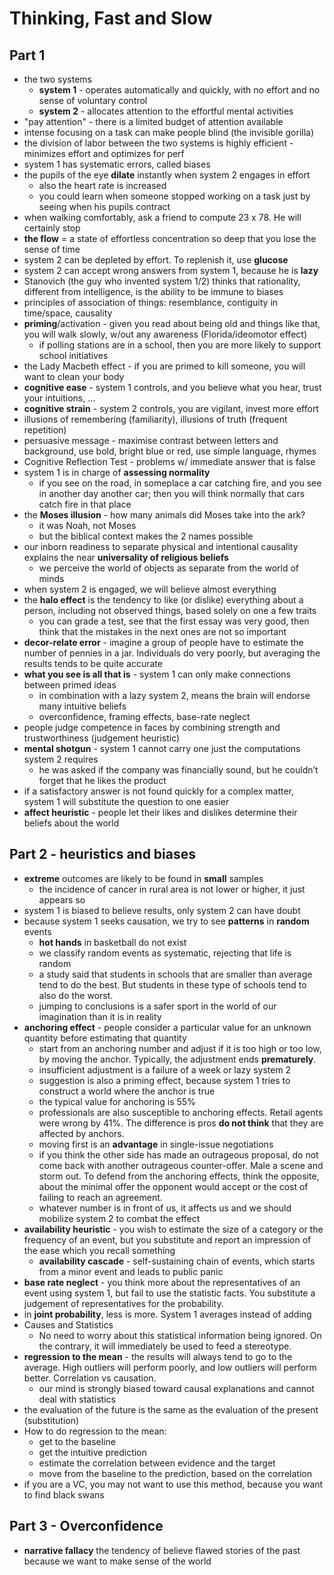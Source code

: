 # Thinking, Fast and Slow

## Part 1

* the two systems
	* **system 1** - operates automatically and quickly, with no effort and no sense of voluntary control
	* **system 2** - allocates attention to the effortful mental activities
* "pay attention" - there is a limited budget of attention available
* intense focusing on a task can make people blind (the invisible gorilla)
* the division of labor between the two systems is highly efficient - minimizes effort and optimizes for perf
* system 1 has systematic errors, called biases
* the pupils of the eye **dilate** instantly when system 2 engages in effort
	* also the heart rate is increased
	* you could learn when someone stopped working on a task just by seeing when his pupils contract
* when walking comfortably, ask a friend to compute 23 x 78. He will certainly stop
* **the flow** = a state of effortless concentration so deep that you lose the sense of time
* system 2 can be depleted by effort. To replenish it, use **glucose**
* system 2 can accept wrong answers from system 1, because he is **lazy**
* Stanovich (the guy who invented system 1/2) thinks that rationality, different from intelligence, is  the ability to be immune to biases
* principles of association of things: resemblance, contiguity in time/space, causality
* **priming**/activation - given you read about being old and things like that, you will walk slowly, w/out any awareness (Florida/ideomotor effect)
	* if polling stations are in a school, then you are more likely to support school initiatives
* the Lady Macbeth effect - if you are primed to kill someone, you will want to clean your body
* **cognitive ease** - system 1 controls, and you believe what you hear, trust your intuitions, …
* **cognitive strain** - system 2 controls, you are vigilant, invest more effort
* illusions of remembering (familiarity), illusions of truth (frequent repetition)
* persuasive message - maximise contrast between letters and background, use bold, bright blue or red, use simple language, rhymes
* Cognitive Reflection Test - problems w/ immediate answer that is false
* system 1 is in charge of **assessing normality**
	* if you see on the road, in someplace a car catching fire, and you see in another day another car; then you will think normally that cars catch fire in that place
* the **Moses illusion** - how many animals did Moses take into the ark?
	* it was Noah, not Moses
	* but the biblical context makes the 2 names possible
* our inborn readiness to separate physical and intentional causality explains the near **universality of religious beliefs**
	* we perceive the world of objects as separate from the world of minds
* when system 2 is engaged, we will believe almost everything
* the **halo effect** is the tendency to like (or dislike) everything about a person, including not observed things, based solely on one a few traits
	* you can grade a test, see that the first essay was very good, then think that the mistakes in the next ones are not so important
* **decor-relate error** - imagine a group of people have to estimate the number of pennies in a jar. Individuals do very poorly, but averaging the results tends to be quite accurate
* **what you see is all that is** - system 1 can only make connections between primed ideas
	* in combination with a lazy system 2, means the brain will endorse many intuitive beliefs
	* overconfidence, framing effects, base-rate neglect
* people judge competence in faces by combining strength and trustworthiness (judgement heuristic)
* **mental shotgun** - system 1 cannot carry one just the computations system 2 requires
	* he was asked if the company was financially sound, but he couldn’t forget that he likes the product
* if a satisfactory answer is not found quickly for a complex matter, system 1 will substitute the question to one easier
* **affect heuristic** - people let their likes and dislikes determine their beliefs about the world

## Part 2 - heuristics and biases

* **extreme** outcomes are likely to be found in **small** samples
	* the incidence of cancer in rural area is not lower or higher, it just appears so
* system 1 is biased to believe results, only system 2 can have doubt
* because system 1 seeks causation, we try to see **patterns** in **random** events
	* **hot hands** in basketball do not exist
	* we classify random events as systematic, rejecting that life is random
	* a study said that students in schools that are smaller than average tend to do the best. But students in these type of schools tend to also do the worst.
	* jumping to conclusions is a safer sport in the world of our imagination than it is in reality
* **anchoring effect** - people consider a particular value for an unknown quantity before estimating that quantity
	* start from an anchoring number and adjust if it is too high or too low, by moving the anchor. Typically, the adjustment ends **prematurely**. 
	* insufficient adjustment is a failure of a week or lazy system 2
	* suggestion is also a priming effect, because system 1 tries to construct a world where the anchor is true
	* the typical value for anchoring is 55%
	* professionals are also susceptible to anchoring effects. Retail agents were wrong by 41%. The difference is pros **do not think** that they are affected by anchors.
	* moving first is an **advantage** in single-issue negotiations
	* if you think the other side has made an outrageous proposal, do not come back with another outrageous counter-offer. Male a scene and storm out. To defend from the anchoring effects, think the opposite, about the minimal offer the opponent would accept or the cost of failing to reach an agreement.
	* whatever number is in front of us, it affects us and we should mobilize system 2 to combat the effect
* **availability heuristic** - you wish to estimate the size of a category or the frequency of an event, but you substitute and report an impression of the ease which you recall something
	* **availability cascade** - self-sustaining chain of events, which starts from a minor event and leads to public panic
* **base rate neglect** - you think more about the representatives of an event using system 1, but fail to use the statistic facts. You substitute a judgement of representatives for the probability.
* in **joint probability**, less is more. System 1 averages instead of adding
* Causes and Statistics
  * No need to worry about this statistical information being ignored. On the contrary, it will immediately be used to feed a stereotype.
* **regression to the mean** - the results will always tend to go to the average. High outliers will perform poorly, and low outliers will perform better. Correlation vs causation.
	* our mind is strongly biased toward causal explanations and cannot deal with statistics
* the evaluation of the future is the same as the evaluation of the present (substitution)
* How to do regression to the mean:
	*	get to the baseline
	*	get the intuitive prediction
	* estimate the correlation between evidence and the target
	*	move from the baseline to the prediction, based on the correlation
* if you are a VC, you may not want to use this method, because you want to find black swans

## Part 3 - Overconfidence

* **narrative fallacy** the tendency of believe flawed stories of the past because we want to make sense of the world

